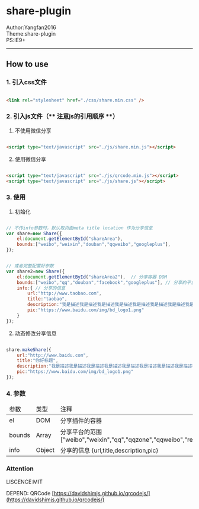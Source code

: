 # share-plugin  

Author:Yangfan2016  
Theme:share-plugin    
PS:IE9+   

------------------------

## How to use

### 1. 引入css文件  
  

```html

<link rel="stylesheet" href="./css/share.min.css" />

```


### 2. 引入js文件（** 注意js的引用顺序 **） 

1. 不使用微信分享  

```html  

<script type="text/javascript" src="./js/share.min.js"></script>

```

2. 使用微信分享  

```html  

<script type="text/javascript" src="./js/qrcode.min.js"></script>
<script type="text/javascript" src="./js/share.js"></script>

```



### 3. 使用

1. 初始化

```js

// 不传info参数时，默认取页面meta title location 作为分享信息
var share=new Share({
    el:document.getElementById("shareArea"),
    bounds:["weibo","weixin","douban","qqweibo","googleplus"],
});


// 或者完整配置好参数
var share2=new Share({
    el:document.getElementById("shareArea2"),  // 分享容器 DOM
    bounds:["weibo","qq","douban","facebook","googleplus"], // 分享的平台范围
    info:{ // 分享的信息
        url:"http://www.taobao.com",
        title:"taobao",
        description:"我是描述我是描述我是描述我是描述我是描述我是描述我是描述我是描述我是描述我是描述",
        pic:"https://www.baidu.com/img/bd_logo1.png"
    }
});

```

2. 动态修改分享信息

```js

share.makeShare({
    url:"http://www.baidu.com",
    title:"你好标题",
    description:"我是描述我是描述我是描述我是描述我是描述我是描述我是描述我是描述我是描述我是描述",
    pic:"https://www.baidu.com/img/bd_logo1.png"
});

```
### 4. 参数

<table>
    <thead>
        <tr>
            <td>参数</td>
            <td>类型</td>
            <td>注释</td>
        </tr>
    </thead>
    <tbody>
        <tr>
            <td>el</td>
            <td>DOM</td>
            <td>分享插件的容器</td>
        </tr>
        <tr>
            <td>bounds</td>
            <td>Array</td>
            <td>分享平台的范围 ["weibo","weixin","qq","qqzone","qqweibo","renren","douban","facebook","googleplus"]</td>
        </tr>
        <tr>
            <td>info</td>
            <td>Object</td>
            <td>分享的信息 {url,title,description,pic}</td>
        </tr>
    </tbody>
</table>

### Attention

LISCENCE:MIT   

DEPEND: QRCode [https://davidshimjs.github.io/qrcodejs/](https://davidshimjs.github.io/qrcodejs/)  
